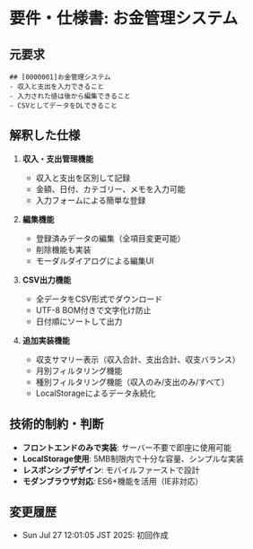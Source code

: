 # 要件・仕様書: お金管理システム

## 元要求
```
## [0000001]お金管理システム
- 収入と支出を入力できること
- 入力された値は後から編集できること
- CSVとしてデータをDLできること
```

## 解釈した仕様
1. **収入・支出管理機能**
   - 収入と支出を区別して記録
   - 金額、日付、カテゴリー、メモを入力可能
   - 入力フォームによる簡単な登録

2. **編集機能**
   - 登録済みデータの編集（全項目変更可能）
   - 削除機能も実装
   - モーダルダイアログによる編集UI

3. **CSV出力機能**
   - 全データをCSV形式でダウンロード
   - UTF-8 BOM付きで文字化け防止
   - 日付順にソートして出力

4. **追加実装機能**
   - 収支サマリー表示（収入合計、支出合計、収支バランス）
   - 月別フィルタリング機能
   - 種別フィルタリング機能（収入のみ/支出のみ/すべて）
   - LocalStorageによるデータ永続化

## 技術的制約・判断
- **フロントエンドのみで実装**: サーバー不要で即座に使用可能
- **LocalStorage使用**: 5MB制限内で十分な容量、シンプルな実装
- **レスポンシブデザイン**: モバイルファーストで設計
- **モダンブラウザ対応**: ES6+機能を活用（IE非対応）

## 変更履歴
- Sun Jul 27 12:01:05 JST 2025: 初回作成